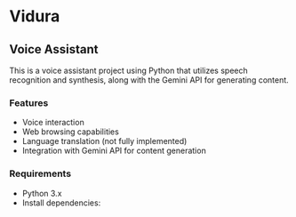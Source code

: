 # Vidura

## Voice Assistant

This is a voice assistant project using Python that utilizes speech recognition and synthesis, along with the Gemini API for generating content.

### Features

- Voice interaction
- Web browsing capabilities
- Language translation (not fully implemented)
- Integration with Gemini API for content generation

### Requirements

- Python 3.x
- Install dependencies:
